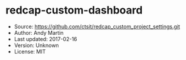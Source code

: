 # redcap-custom-dashboard

* Source: https://github.com/ctsit/redcap_custom_project_settings.git
* Author: Andy Martin
* Last updated: 2017-02-16
* Version: Unknown
* License: MIT
